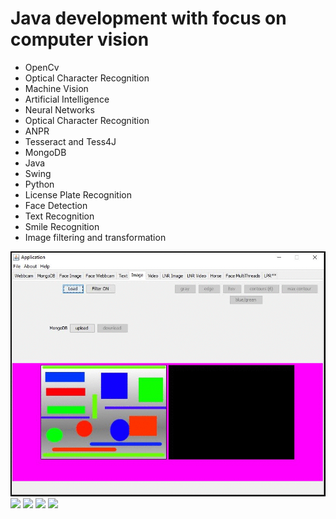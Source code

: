# Java development with focus on computer vision



* OpenCv
* Optical Character Recognition
* Machine Vision 
* Artificial Intelligence
* Neural Networks
* Optical Character Recognition
* ANPR
* Tesseract and Tess4J
* MongoDB 
* Java 
* Swing
* Python
* License Plate Recognition	
* Face Detection
* Text Recognition
* Smile Recognition
* Image filtering and transformation 


![](info/imageFiltering.gif)
![](info/page2.PNG)
![](info/page3.PNG)
![](info/page4.PNG)
![](info/page5.PNG)